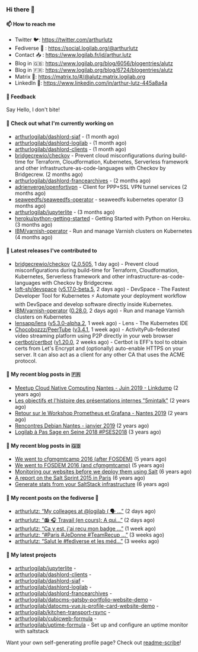 ### Hi there 👋

#### 📫 How to reach me

- Twitter 🐦: https://twitter.com/arthurlutz
- Fediverse 🐘 : https://social.logilab.org/@arthurlutz
- Contact 📥 : https://www.logilab.fr/id/arthur.lutz
- Blog in 🇬🇧: https://www.logilab.org/blog/6056/blogentries/alutz
- Blog in 🇫🇷: https://www.logilab.org/blog/6724/blogentries/alutz
- Matrix 💬: https://matrix.to/#/@alutz:matrix.logilab.org
- LinkedIn 👔:  https://www.linkedin.com/in/arthur-lutz-445a8a4a

#### 💬 Feedback

Say Hello, I don't bite!

#### 👷 Check out what I'm currently working on

- [arthurlogilab/dashlord-siaf](https://github.com/arthurlogilab/dashlord-siaf) -  (1 month ago)
- [arthurlogilab/dashlord-logilab](https://github.com/arthurlogilab/dashlord-logilab) -  (1 month ago)
- [arthurlogilab/dashlord-clients](https://github.com/arthurlogilab/dashlord-clients) -  (1 month ago)
- [bridgecrewio/checkov](https://github.com/bridgecrewio/checkov) - Prevent cloud misconfigurations during build-time for Terraform, Cloudformation, Kubernetes, Serverless framework and other infrastructure-as-code-languages with Checkov by Bridgecrew. (2 months ago)
- [arthurlogilab/dashlord-francearchives](https://github.com/arthurlogilab/dashlord-francearchives) -  (2 months ago)
- [adrienverge/openfortivpn](https://github.com/adrienverge/openfortivpn) - Client for PPP&#43;SSL VPN tunnel services (2 months ago)
- [seaweedfs/seaweedfs-operator](https://github.com/seaweedfs/seaweedfs-operator) - seaweedfs kubernetes operator (3 months ago)
- [arthurlogilab/jupyterlite](https://github.com/arthurlogilab/jupyterlite) -  (3 months ago)
- [heroku/python-getting-started](https://github.com/heroku/python-getting-started) - Getting Started with Python on Heroku. (3 months ago)
- [IBM/varnish-operator](https://github.com/IBM/varnish-operator) - Run and manage Varnish clusters on Kubernetes (4 months ago)


#### 🔭 Latest releases I've contributed to

- [bridgecrewio/checkov](https://github.com/bridgecrewio/checkov) ([2.0.505](https://github.com/bridgecrewio/checkov/releases/tag/2.0.505), 1 day ago) - Prevent cloud misconfigurations during build-time for Terraform, Cloudformation, Kubernetes, Serverless framework and other infrastructure-as-code-languages with Checkov by Bridgecrew.
- [loft-sh/devspace](https://github.com/loft-sh/devspace) ([v5.17.0-beta.5](https://github.com/loft-sh/devspace/releases/tag/v5.17.0-beta.5), 2 days ago) - DevSpace - The Fastest Developer Tool for Kubernetes ⚡ Automate your deployment workflow with DevSpace and develop software directly inside Kubernetes.
- [IBM/varnish-operator](https://github.com/IBM/varnish-operator) ([0.28.0](https://github.com/IBM/varnish-operator/releases/tag/0.28.0), 2 days ago) - Run and manage Varnish clusters on Kubernetes
- [lensapp/lens](https://github.com/lensapp/lens) ([v5.3.0-alpha.2](https://github.com/lensapp/lens/releases/tag/v5.3.0-alpha.2), 1 week ago) - Lens - The Kubernetes IDE
- [Chocobozzz/PeerTube](https://github.com/Chocobozzz/PeerTube) ([v3.4.1](https://github.com/Chocobozzz/PeerTube/releases/tag/v3.4.1), 1 week ago) - ActivityPub-federated video streaming platform using P2P directly in your web browser
- [certbot/certbot](https://github.com/certbot/certbot) ([v1.20.0](https://github.com/certbot/certbot/releases/tag/v1.20.0), 2 weeks ago) - Certbot is EFF&#39;s tool to obtain certs from Let&#39;s Encrypt and (optionally) auto-enable HTTPS on your server.  It can also act as a client for any other CA that uses the ACME protocol.

#### 📜 My recent blog posts in 🇫🇷

- [Meetup Cloud Native Computing Nantes - Juin 2019 - Linkdump](https://www.logilab.org/blogentry/10132594) (2 years ago)
- [Les objectifs et l&#39;histoire des présentations internes &#34;5mintalk&#34;](https://www.logilab.org/blogentry/10131689) (2 years ago)
- [Retour sur le Workshop Prometheus et Grafana - Nantes 2019](https://www.logilab.org/blogentry/10131299) (2 years ago)
- [Rencontres Debian Nantes - janvier 2019](https://www.logilab.org/blogentry/10131004) (2 years ago)
- [Logilab à Pas Sage en Seine 2018 #PSES2018](https://www.logilab.org/blogentry/10128951) (3 years ago)

#### 📜 My recent blog posts in 🇬🇧

- [We went to cfgmgmtcamp 2016 (after FOSDEM)](https://www.logilab.org/blogentry/4253513) (5 years ago)
- [We went to FOSDEM 2016 (and cfgmgmtcamp)](https://www.logilab.org/blogentry/4253406) (5 years ago)
- [Monitoring our websites before we deploy them using Salt](https://www.logilab.org/blogentry/288175) (6 years ago)
- [A report on the Salt Sprint 2015 in Paris](https://www.logilab.org/blogentry/288007) (6 years ago)
- [Generate stats from your SaltStack infrastructure](https://www.logilab.org/blogentry/283815) (6 years ago)

#### 📜 My recent posts on the fediverse 🐘

- [arthurlutz: “My colleages at @logilab ( 🗣️ …”](https://social.logilab.org/@arthurlutz/107132947215699732) (2 days ago)
- [arthurlutz: “📻 🎧  Travail (en cours): A qui…”](https://social.logilab.org/@arthurlutz/107132397373759938) (2 days ago)
- [arthurlutz: “Ça y est, j&#39;ai reçu mon badge …”](https://social.logilab.org/@arthurlutz/107088545428092883) (1 week ago)
- [arthurlutz: “#Paris #JeDonne #TeamRecup …”](https://social.logilab.org/@arthurlutz/107027124040831601) (3 weeks ago)
- [arthurlutz: “Salut le #fediverse et les méd…”](https://social.logilab.org/@arthurlutz/107026844008763110) (3 weeks ago)

#### 🌱 My latest projects

- [arthurlogilab/jupyterlite](https://github.com/arthurlogilab/jupyterlite) - 
- [arthurlogilab/dashlord-clients](https://github.com/arthurlogilab/dashlord-clients) - 
- [arthurlogilab/dashlord-siaf](https://github.com/arthurlogilab/dashlord-siaf) - 
- [arthurlogilab/dashlord-logilab](https://github.com/arthurlogilab/dashlord-logilab) - 
- [arthurlogilab/dashlord-francearchives](https://github.com/arthurlogilab/dashlord-francearchives) - 
- [arthurlogilab/datocms-gatsby-portfolio-website-demo](https://github.com/arthurlogilab/datocms-gatsby-portfolio-website-demo) - 
- [arthurlogilab/datocms-vue.js-profile-card-website-demo](https://github.com/arthurlogilab/datocms-vue.js-profile-card-website-demo) - 
- [arthurlogilab/kitchen-transport-rsync](https://github.com/arthurlogilab/kitchen-transport-rsync) - 
- [arthurlogilab/cubicweb-formula](https://github.com/arthurlogilab/cubicweb-formula) - 
- [arthurlogilab/uptime-formula](https://github.com/arthurlogilab/uptime-formula) -  Set up and configure an uptime monitor with saltstack



Want your own self-generating profile page? Check out [readme-scribe](https://github.com/muesli/readme-scribe)!
